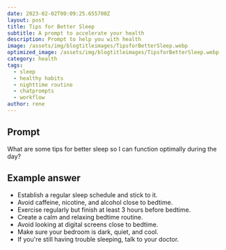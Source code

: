 ```yaml
---
date: 2023-02-02T00:09:25.655700Z
layout: post
title: Tips for Better Sleep
subtitle: A prompt to accelerate your health
description: Prompt to help you with health 
image: /assets/img/blogtitleimages/TipsforBetterSleep.webp
optimized_image: /assets/img/blogtitleimages/TipsforBetterSleep.webp
category: health
tags:
  - sleep
  - healthy habits
  - nighttime routine
  - chatprompts
  - workflow
author: rene
---
```


## Prompt

  <div class='promptinnerdivtop'>
    <div class='prompttextdiv'>
    <p>What are some tips for better sleep so I can function optimally during the day?</p>
    </div>
  </div>


## Example answer
  <div class='promptinnerdivbottom' >
    <div class='prompttextdiv'>
    <p>

<ul>
  <li>Establish a regular sleep schedule and stick to it.</li>
  <li>Avoid caffeine, nicotine, and alcohol close to bedtime.</li>
  <li>Exercise regularly but finish at least 3 hours before bedtime.</li>
  <li>Create a calm and relaxing bedtime routine.</li>
  <li>Avoid looking at digital screens close to bedtime.</li> 
  <li>Make sure your bedroom is dark, quiet, and cool.</li>
  <li>If you're still having trouble sleeping, talk to your doctor.</li>
</ul></p>
    </div>
  </div>
